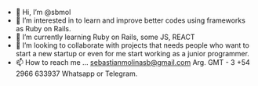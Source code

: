 - 👋 Hi, I’m @sbmol
- 👀 I’m interested in to learn and improve better codes using frameworks as Ruby on Rails.
- 🌱 I’m currently learning Ruby on Rails, some JS, REACT
- 💞️ I’m looking to collaborate with projects that needs people who want to start a new startup or even for me start working as a junior programmer. 
- 📫 How to reach me ...
sebastianmolinasb@gmail.com
Arg. GMT - 3 +54 2966 633937 Whatsapp or Telegram.

<!---
sbmol/sbmol is a ✨ special ✨ repository because its `README.md` (this file) appears on your GitHub profile.
You can click the Preview link to take a look at your changes.
--->
